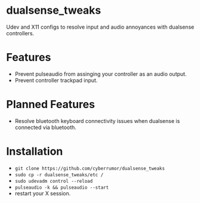 # dualsense_tweaks
Udev and X11 configs to resolve input and audio annoyances with dualsense controllers.

# Features
- Prevent pulseaudio from assinging your controller as an audio output.
- Prevent controller trackpad input.

# Planned Features
- Resolve bluetooth keyboard connectivity issues when dualsense is connected via bluetooth.

# Installation
- `git clone https://github.com/cyberrumor/dualsense_tweaks`
- `sudo cp -r dualsense_tweaks/etc /`
- `sudo udevadm control --reload`
- `pulseaudio -k && pulseaudio --start`
- restart your X session.
